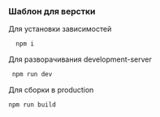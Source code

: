 ### Шаблон для верстки

Для установки зависимостей

```js
  npm i
```

Для разворачивания development-server

```js
 npm run dev
```

Для сборки в production

```js
npm run build
```

